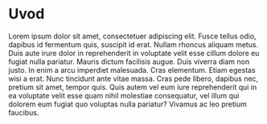 # Uvod

Lorem ipsum dolor sit amet, consectetuer adipiscing elit. Fusce tellus odio, dapibus id fermentum quis, suscipit id erat. Nullam rhoncus aliquam metus. Duis aute irure dolor in reprehenderit in voluptate velit esse cillum dolore eu fugiat nulla pariatur. Mauris dictum facilisis augue. Duis viverra diam non justo. In enim a arcu imperdiet malesuada. Cras elementum. Etiam egestas wisi a erat. Nunc tincidunt ante vitae massa. Cras pede libero, dapibus nec, pretium sit amet, tempor quis. Quis autem vel eum iure reprehenderit qui in ea voluptate velit esse quam nihil molestiae consequatur, vel illum qui dolorem eum fugiat quo voluptas nulla pariatur? Vivamus ac leo pretium faucibus.

```{tableofcontents}
```